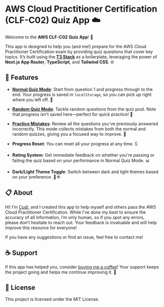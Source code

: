 # AWS Cloud Practitioner Certification (CLF-C02) Quiz App ☁️

Welcome to the **AWS CLF-C02 Quiz App**! 🎉

This app is designed to help you (and me!) prepare for the AWS Cloud Practitioner Certification exam by providing quiz questions that cover key topics. It’s built using the [**T3 Stack**](https://create.t3.gg/) as a boilerplate, leveraging the power of **Next.js App Router**, **TypeScript**, and **Tailwind CSS**. 🌐

## 🚀 Features

- **[Normal Quiz Mode](https://aws-cloud-practitioner-certification-prep.vercel.app/quiz)**: Start from question 1 and progress through to the end. Your progress is saved in `localStorage`, so you can pick up right where you left off. 💾
- **[Random Quiz Mode](https://aws-cloud-practitioner-certification-prep.vercel.app/quiz/random)**: Tackle random questions from the quiz pool. Note that progress isn’t saved here—perfect for quick practice! 🎲
- **[Practice Mistakes](https://aws-cloud-practitioner-certification-prep.vercel.app/quiz/mistakes)**: Review all the questions you’ve previously answered incorrectly. This mode collects mistakes from both the normal and random quizzes, giving you a focused way to improve. 🔄
- **Progress Reset**: You can reset all your progress at any time. 🔃
- **Rating System**: Get immediate feedback on whether you're passing or failing the quiz based on your performance in Normal Quiz Mode. 📊

- **Dark/Light Theme Toggle**: Switch between dark and light themes based on your preference. 🌙☀️

## 📋 About

Hi! I’m [Cudi](https://github.com/Cudi7), and I created this app to help myself and others pass the AWS Cloud Practitioner Certification. While I’ve done my best to ensure the accuracy of all information, I’m only human, so if you spot any errors, please don’t hesitate to reach out. Your feedback is invaluable and will help improve this resource for everyone!

If you have any suggestions or find an issue, feel free to contact me!

## ☕ Support

If this app has helped you, consider [buying me a coffee](https://www.buymeacoffee.com/Cudi7)! Your support keeps the project going and helps me continue improving it. 🙏

## 📝 License

This project is licensed under the MIT License.
